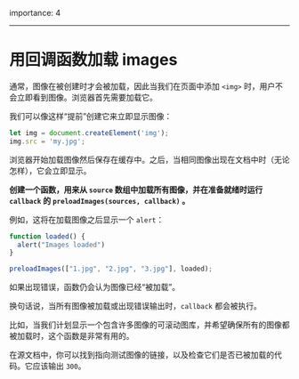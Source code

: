 importance: 4

---

# 用回调函数加载 images

通常，图像在被创建时才会被加载，因此当我们在页面中添加 `<img>` 时，用户不会立即看到图像。浏览器首先需要加载它。

我们可以像这样“提前”创建它来立即显示图像：

```js
let img = document.createElement('img');
img.src = 'my.jpg';
```

浏览器开始加载图像然后保存在缓存中。之后，当相同图像出现在文档中时（无论怎样），它会立即显示。

**创建一个函数，用来从 `source` 数组中加载所有图像，并在准备就绪时运行 `callback` 的 `preloadImages(sources, callback)` 。**

例如，这将在加载图像之后显示一个 `alert`：

```js
function loaded() {
  alert("Images loaded")
}

preloadImages(["1.jpg", "2.jpg", "3.jpg"], loaded);
```

如果出现错误，函数仍会认为图像已经“被加载”。

换句话说，当所有图像被加载或出现错误输出时，`callback` 都会被执行。

比如，当我们计划显示一个包含许多图像的可滚动图库，并希望确保所有的图像都被加载时，这个函数是非常有用的。

在源文档中，你可以找到指向测试图像的链接，以及检查它们是否已被加载的代码。它应该输出 `300`。
